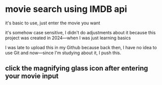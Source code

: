 # movie search using IMDB api

it's basic to use, just enter the movie you want

it's somehow case sensitive, I didn't do adjustments about it because this project was created in 2024—when I was just learning basics

I was late to upload this in my Github because back then, I have no idea to use Git and now—since I'm studying about it, I push this. 

## click the magnifying glass icon after entering your movie input
